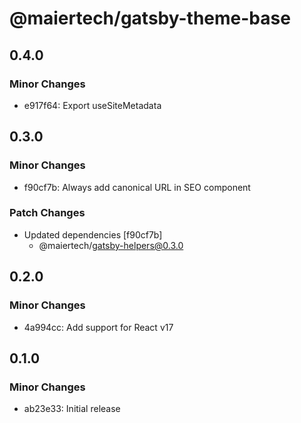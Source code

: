 # @maiertech/gatsby-theme-base

## 0.4.0

### Minor Changes

- e917f64: Export useSiteMetadata

## 0.3.0

### Minor Changes

- f90cf7b: Always add canonical URL in SEO component

### Patch Changes

- Updated dependencies [f90cf7b]
  - @maiertech/gatsby-helpers@0.3.0

## 0.2.0

### Minor Changes

- 4a994cc: Add support for React v17

## 0.1.0

### Minor Changes

- ab23e33: Initial release
